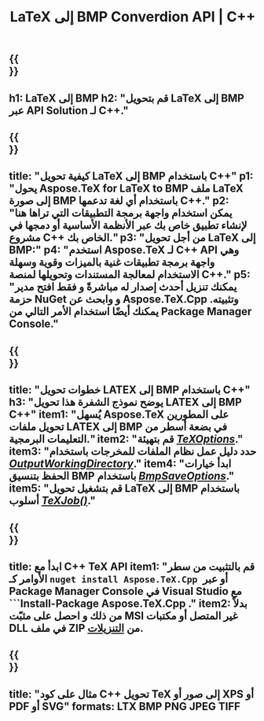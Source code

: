 ﻿---
translation: true
template: /_templates/_conversion-child-cpp.md
title: LaTeX إلى BMP Converdion API | C++
description: LaTeX إلى وظائف تحويل BMP. ادمج مكتبة C++ المحلية هذه في مشروعك أو استخدم التطبيقات عبر الأنظمة الأساسية لتحويل LaTeX إلى BMP.
keywords: اللاتكس إلى bmp api cpp , latex2bmp دمج C++
url: /cpp/conversion/latex-to-bmp/
family: tex
platformtag: cpp
feature: conversion
informat: LATEX
outformat: BMP
otherformats: PNG JPEG TIFF PDF SVG XPS
---

{{<section banner>}}
---
h1: LaTeX إلى BMP
h2: "قم بتحويل LaTeX إلى BMP عبر API Solution لـ C++."
---

{{<section overview>}}
---
title: "كيفية تحويل LaTeX إلى BMP باستخدام C++"
p1: "يحول Aspose.TeX for LaTeX to BMP ملف LaTeX إلى صورة BMP باستخدام أي لغة تدعمها C++."
p2: "يمكن استخدام واجهة برمجة التطبيقات التي تراها هنا لإنشاء تطبيق خاص بك عبر الأنظمة الأساسية أو دمجها في مشروع C++ الخاص بك."
p3: "من أجل تحويل LaTeX إلى BMP:"
p4: "استخدم Aspose.TeX لـ C++ API وهي واجهة برمجة تطبيقات غنية بالميزات وقوية وسهلة الاستخدام لمعالجة المستندات وتحويلها لمنصة C++."
p5: "يمكنك تنزيل أحدث إصدار له مباشرةً و فقط افتح مدير حزمة NuGet و وابحث عن Aspose.TeX.Cpp وتثبيته. يمكنك أيضًا استخدام الأمر التالي من Package Manager Console."
---

{{<section feature1>}}
---
title: "خطوات تحويل LATEX إلى BMP باستخدام C++"
h3: "يوضح نموذج الشفرة هذا تحويل LATEX إلى BMP C++"
item1: "يُسهل Aspose.TeX على المطورين تحويل ملفات LATEX إلى BMP في بضعة أسطر من التعليمات البرمجية."
item2: "قم بتهيئة [*TeXOptions*](https://reference.aspose.com/tex/cpp/class/aspose.te_x.te_x_options)."
item3: "حدد دليل عمل نظام الملفات للمخرجات باستخدام [*OutputWorkingDirectory*](https://reference.aspose.com/tex/cpp/class/aspose.te_x.te_x_options#aa4f4ea6dab7db5ba1b40800495f16f63)."
item4: "ابدأ خيارات الحفظ بتنسيق BMP باستخدام [*BmpSaveOptions*](https://reference.aspose.com/tex/cpp/class/aspose.te_x.presentation.image.bmp_save_options)."
item5: "قم بتشغيل تحويل LaTeX إلى BMP باستخدام أسلوب [*TeXJob()*](https://reference.aspose.com/tex/cpp/class/aspose.te_x.te_x_job)."
---

{{<section feature2>}}
---
title: ابدأ مع C++ TeX API
item1: "قم بالتثبيت من سطر الأوامر كـ ```nuget install Aspose.TeX.Cpp ```أو عبر Package Manager Console في Visual Studio مع ```Install-Package Aspose.TeX.Cpp ."
item2: بدلاً من ذلك و احصل على مثبّت MSI غير المتصل أو مكتبات DLL في ملف ZIP من [التنزيلات](https://releases.aspose.com/tex/cpp).
---

{{<section widget>}}
---
title: "مثال على كود C++ تحويل TeX إلى صور أو XPS أو PDF أو SVG"
formats: LTX BMP PNG JPEG TIFF
---


